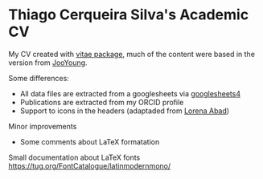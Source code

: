 
# Thiago Cerqueira Silva's Academic CV

My CV created with [vitae package](https://github.com/mitchelloharawild/vitae/), much of the content were based in the version from [JooYoung](https://github.com/jooyoungseo/jy_CV).

Some differences:

- All data files are extracted from a googlesheets via [googlesheets4](https://googlesheets4.tidyverse.org/)
- Publications are extracted from my ORCID profile
- Support to icons in the headers (adaptaded from [Lorena Abad](https://github.com/loreabad6/R-CV))


Minor improvements
- Some comments about LaTeX formatation

Small documentation about LaTeX fonts https://tug.org/FontCatalogue/latinmodernmono/


